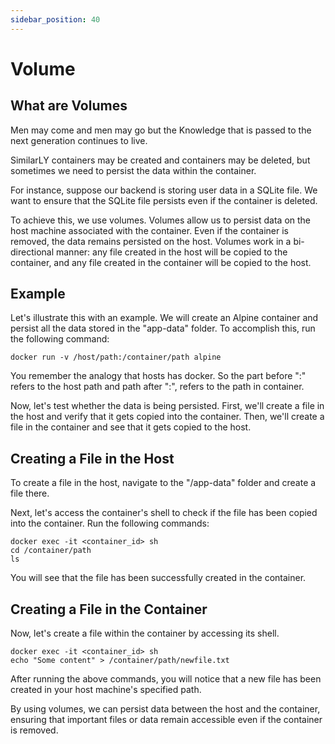 ```yaml
---
sidebar_position: 40
---
```


# Volume

## What are Volumes
Men may come and men may go but the Knowledge that is passed to the next generation continues to live.

SimilarLY containers may be created and containers may be deleted, but sometimes we need to persist the data within the container.

For instance, suppose our backend is storing user data in a SQLite file. We want to ensure that the SQLite file persists even if the container is deleted.

To achieve this, we use volumes. Volumes allow us to persist data on the host machine associated with the container. Even if the container is removed, the data remains persisted on the host. Volumes work in a bi-directional manner: any file created in the host will be copied to the container, and any file created in the container will be copied to the host.

## Example

Let's illustrate this with an example. We will create an Alpine container and persist all the data stored in the "app-data" folder. To accomplish this, run the following command:
```
docker run -v /host/path:/container/path alpine
```
You remember the analogy that hosts has docker. So the part before ":" refers to the host path and path after ":", refers to the path in container.

Now, let's test whether the data is being persisted. First, we'll create a file in the host and verify that it gets copied into the container. Then, we'll create a file in the container and see that it gets copied to the host.

## Creating a File in the Host
To create a file in the host, navigate to the "/app-data" folder and create a file there.

Next, let's access the container's shell to check if the file has been copied into the container. Run the following commands:

```
docker exec -it <container_id> sh
cd /container/path
ls
```
You will see that the file has been successfully created in the container.

## Creating a File in the Container
Now, let's create a file within the container by accessing its shell.

```
docker exec -it <container_id> sh
echo "Some content" > /container/path/newfile.txt
```
After running the above commands, you will notice that a new file has been created in your host machine's specified path.

By using volumes, we can persist data between the host and the container, ensuring that important files or data remain accessible even if the container is removed.